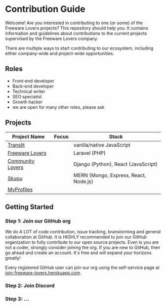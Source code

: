 # Contribution Guide

Welcome! Are you interested in contributing to one (or some) of the Freeware Lovers projects? This repository should help you. It contains information and guidelines about contributions to the current projects supervised by the Freeware Lovers company.

There are multiple ways to start contributing to our ecosystem, including either company-wide and project-wide opportunities.

## Roles
- Front-end developer
- Back-end developer
- Technical writer
- SEO specialist
- Growth hacker
- we are open for many other roles, please ask

## Projects

Project Name | Focus | Stack
--- | --- | ---
[Translit](projects/README.md#translit) | | vanilla/native JavaScript
[Freeware Lovers](projects/README.md#freeware-lovers) | | Laravel (PHP)
[Community Lovers](https://github.com/freewarelovers/CommunityLovers) | | Django (Python), React (JavaScript)
[Skupu](https://github.com/freewarelovers/Skupu) | | MERN (Mongo, Express, React, Node.js)
[MyProfiles](https://github.com/freewarelovers/MyProfiles) | |

## Getting Started

### Step 1: Join our GitHub org

We do A LOT of code contribution, issue tracking, branstorming and general collaboration at GitHub. It is HIGHLY recommended to join our GitHub organization to fully contribute to our open source projects. Even is you are not a coder, strongly consider joining the org. If you are new to GitHub, then go ahead and create an account. It's free and will expand your horizons greatly!

Every registered GitHub user can join our org using the self-service page at [join-freeware-lovers.herokuapp.com](https://join-freeware-lovers.herokuapp.com/).

### Step 2: Join Discord

### Step 3: ...

